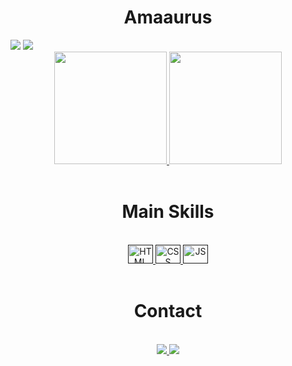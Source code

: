 <h1 align="center">Amaaurus</h1>
<img src="https://media2.giphy.com/media/bJ4TVNYNUympPgcpem/giphy.gif?cid=6c09b952diixl1o3tsubc4yhxbzx2p6v2azhffhli5o13023&ep=v1_internal_gif_by_id&rid=giphy.gif&ct=g"/>
<img src="[https://www.google.com/imgres?imgurl=https%3A%2F%2Ftryhackme-images.s3.amazonaws.com%2Fuser-avatars%2Fef2e578dbcb8657062f4d11997f9e2c7.gif&tbnid=t6f6IoEbn-JSfM&vet=1&imgrefurl=https%3A%2F%2Ftryhackme.com%2Fr%2Fp%2Fwhoiskumaratul&docid=EwHMTgq5NOjgHM&w=500&h=283&source=sh%2Fx%2Fim%2Fm1%2F2&kgs=2f7d7bddf4e6b52f&shem=abme%2Ctrie](https://media4.giphy.com/media/xTka034bGJ8H7wH1io/giphy.gif?cid=6c09b952tele0gcscp14pad5ibylwyw201wcoef6kvg5q4jw&ep=v1_internal_gif_by_id&rid=giphy.gif&ct=g)"/>
<div align="center">
  <a href="https://github.com/Amaaurus">
    <img height="180em" src="https://github-readme-stats.vercel.app/api?username=Amaaurus&show_icons=false&theme=chartreuse-dark&include_all_commits=true&count_private=true"/>
    <img height="180em" href="" src="https://github-readme-stats.vercel.app/api/top-langs/?username=Amaaurus&langs_count=16&theme=chartreuse-dark"/>
  </a>
</div>
</br>
<div align="center">
<h1>Main Skills</h1>
</br>
  <a href=""><img alt="HTML" height="30em" width="40em" src="https://devicon-website.vercel.app/api/html5/original.svg"/> 
<img alt="CSS" height="30em" width="40em" src="https://devicon-website.vercel.app/api/css3/original.svg"/> 
<img alt="JS" height="30em" width="40em" src="https://devicon-website.vercel.app/api/javascript/plain.svg"/> 
  </a>
</div>
</br>
<div align="center">
<h1>Contact</h1>
</br>
<a target="_blank" alt="amaaurus@proton.me" href=""><img class="margem" target="_blank" margin="0px 10px 0px 10px" src="https://img.shields.io/badge/ProtonMail-8B89CC?style=for-the-badge&logo=protonmail&logoColor=white"/>
</a>
<a target="_blank" href="https://www.instagram.com/amaaurus/"><img margin="0px 10px 0px 10px" target="_blank" src="https://img.shields.io/badge/Instagram-E4405F?style=for-the-badge&logo=instagram&logoColor=white"/>
</a>
</div>
